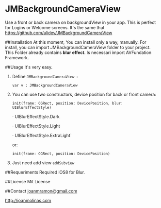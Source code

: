 JMBackgroundCameraView
======================
Use a front or back camera on backgroundView in your app. This is perfect for Logins or Welcome screens.
It's the same that https://github.com/ulidev/JMBackgroundCameraView 

##Installation
At this moment, You can install only a way, manually.
For install, you can import JMBackgroundCameraView folder to your project. 
This Folder already contains **blur effect**.
Is necessari import AVFundation Framework.

##Usage
It's very easy. 

1. Define `JMBackgroundCameraView `:

   `var v : JMBackgroundCameraView`

2. You can use two constructors, device position for back or front camera:

    `init(frame: CGRect, position: DevicePosition, blur: UIBlurEffectStyle)`
      
      · UIBlurEffectStyle.Dark
      
      · UIBlurEffectStyle.Light
      
      · UIBlurEffectStyle.ExtraLight`
    
    or:

    `init(frame: CGRect, position: DevicePosition)`
    
3. Just need add view `addSubview`

##Requeriments
Required iOS8 for Blur.

##License 
Mit License

##Contact
joanmramon@gmail.com

http://joanmolinas.com

